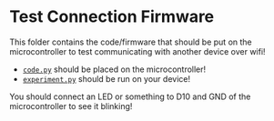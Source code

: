 # Test Connection Firmware

This folder contains the code/firmware that should be put on the microcontroller to test communicating with another device over wifi!

- [`code.py`](</firmware/testConnection/code.py>) should be placed on the microcontroller!
- [`experiment.py`](</firmware/testConnection/experiment.py>) should be run on your device!

You should connect an LED or something to D10 and GND of the microcontroller to see it blinking!